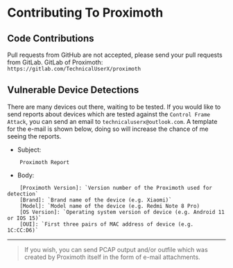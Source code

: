 # Contributing To Proximoth

## Code Contributions

Pull requests from GitHub are not accepted, please send your pull requests from GitLab.
GitLab of Proximoth: `https://gitlab.com/TechnicalUserX/proximoth`

## Vulnerable Device Detections

There are many devices out there, waiting to be tested. If you would like to send reports about devices which are tested against the `Control Frame Attack`, you can send an email to `technicaluserx@outlook.com`. A template for the e-mail is shown below, doing so will increase the chance of me seeing the reports.

 - Subject:
```
    Proximoth Report
```

 - Body: 
```
    [Proximoth Version]: `Version number of the Proximoth used for detection`
    [Brand]: `Brand name of the device (e.g. Xiaomi)`
    [Model]: `Model name of the device (e.g. Redmi Note 8 Pro)
    [OS Version]: `Operating system version of device (e.g. Android 11 or IOS 15)`
    [OUI]: `First three pairs of MAC address of device (e.g. 1C:CC:D6)`

```
---
> If you wish, you can send PCAP output and/or outfile which was created by Proximoth itself in the form of e-mail attachments.



